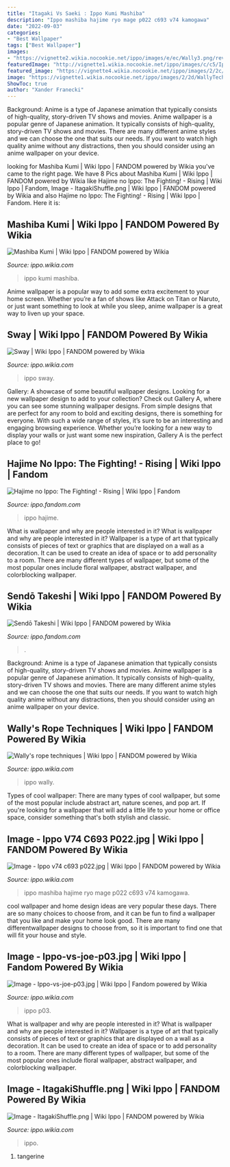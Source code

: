 ```yaml
---
title: "Itagaki Vs Saeki : Ippo Kumi Mashiba"
description: "Ippo mashiba hajime ryo mage p022 c693 v74 kamogawa"
date: "2022-09-03"
categories:
- "Best Wallpaper"
tags: ["Best Wallpaper"]
images:
- "https://vignette2.wikia.nocookie.net/ippo/images/e/ec/Wally3.png/revision/latest?cb=20140403133134"
featuredImage: "http://vignette1.wikia.nocookie.net/ippo/images/c/c5/Ippo-vs-joe-p03.jpg/revision/latest?cb=20130429224259"
featured_image: "https://vignette4.wikia.nocookie.net/ippo/images/2/2c/Ippo_v74_c693_p022.jpg/revision/latest?cb=20120322171047"
image: "https://vignette1.wikia.nocookie.net/ippo/images/2/2d/WallyTechniques.png/revision/latest?cb=20140314201242"
ShowToc: true
author: "Xander Franecki"
---
```



Background: Anime is a type of Japanese animation that typically consists of high-quality, story-driven TV shows and movies.
Anime wallpaper is a popular genre of Japanese animation. It typically consists of high-quality, story-driven TV shows and movies. There are many different anime styles and we can choose the one that suits our needs. If you want to watch high quality anime without any distractions, then you should consider using an anime wallpaper on your device.

	

		
looking for Mashiba Kumi | Wiki Ippo | FANDOM powered by Wikia you've came to the right page. We have 8 Pics about Mashiba Kumi | Wiki Ippo | FANDOM powered by Wikia like Hajime no Ippo: The Fighting! - Rising | Wiki Ippo | Fandom, Image - ItagakiShuffle.png | Wiki Ippo | FANDOM powered by Wikia and also Hajime no Ippo: The Fighting! - Rising | Wiki Ippo | Fandom. Here it is:
		
    
## Mashiba Kumi | Wiki Ippo | FANDOM Powered By Wikia

<img loading=lazy src="https://vignette3.wikia.nocookie.net/ippo/images/e/ef/Kumi_flickerjab.jpg/revision/latest?cb=20131208014622" onerror="this.onerror=null;this.src='https://tse2.mm.bing.net/th?id=OIP.l6jTzk-29W8j216jDHX0VwHaEH&amp;pid=15.1';" alt="Mashiba Kumi | Wiki Ippo | FANDOM powered by Wikia">

_Source: ippo.wikia.com_

>ippo kumi mashiba. 

	

Anime wallpaper is a popular way to add some extra excitement to your home screen. Whether you’re a fan of shows like Attack on Titan or Naruto, or just want something to look at while you sleep, anime wallpaper is a great way to liven up your space.

    
## Sway | Wiki Ippo | FANDOM Powered By Wikia

<img loading=lazy src="https://vignette2.wikia.nocookie.net/ippo/images/e/ec/Wally3.png/revision/latest?cb=20140403133134" onerror="this.onerror=null;this.src='https://tse2.mm.bing.net/th?id=OIP.ebcjpSOn-siEnu1C9oRplQHaGU&amp;pid=15.1';" alt="Sway | Wiki Ippo | FANDOM powered by Wikia">

_Source: ippo.wikia.com_

>ippo sway. 

	

Gallery: A showcase of some beautiful wallpaper designs.
Looking for a new wallpaper design to add to your collection? Check out Gallery A, where you can see some stunning wallpaper designs. From simple designs that are perfect for any room to bold and exciting designs, there is something for everyone. With such a wide range of styles, it’s sure to be an interesting and engaging browsing experience. Whether you’re looking for a new way to display your walls or just want some new inspiration, Gallery A is the perfect place to go!





	
	
    
## Hajime No Ippo: The Fighting! - Rising | Wiki Ippo | Fandom

<img loading=lazy src="https://static.wikia.nocookie.net/ippo/images/2/2c/Hajime_no_Ippo_Rising_Anime_Promo.png/revision/latest?cb=20190401124951" onerror="this.onerror=null;this.src='https://tse3.mm.bing.net/th?id=OIP.soDkNPBQbD_YRoYxSXKEqgHaLH&amp;pid=15.1';" alt="Hajime no Ippo: The Fighting! - Rising | Wiki Ippo | Fandom">

_Source: ippo.fandom.com_

>ippo hajime. 

	

What is wallpaper and why are people interested in it?
What is wallpaper and why are people interested in it?
Wallpaper is a type of art that typically consists of pieces of text or graphics that are displayed on a wall as a decoration. It can be used to create an idea of space or to add personality to a room. There are many different types of wallpaper, but some of the most popular ones include floral wallpaper, abstract wallpaper, and colorblocking wallpaper.

    
## Sendō Takeshi | Wiki Ippo | FANDOM Powered By Wikia

<img loading=lazy src="https://vignette.wikia.nocookie.net/ippo/images/e/eb/Sendou_Takeshi_PS3_View_1.png/revision/latest?cb=20150902190523" onerror="this.onerror=null;this.src='https://tse1.mm.bing.net/th?id=OIP.D9LWF6coQLVkjIzrF4SwJgHaIB&amp;pid=15.1';" alt="Sendō Takeshi | Wiki Ippo | FANDOM powered by Wikia">

_Source: ippo.fandom.com_

>. 

	

Background: Anime is a type of Japanese animation that typically consists of high-quality, story-driven TV shows and movies.
Anime wallpaper is a popular genre of Japanese animation. It typically consists of high-quality, story-driven TV shows and movies. There are many different anime styles and we can choose the one that suits our needs. If you want to watch high quality anime without any distractions, then you should consider using an anime wallpaper on your device.

    
## Wally&#039;s Rope Techniques | Wiki Ippo | FANDOM Powered By Wikia

<img loading=lazy src="https://vignette1.wikia.nocookie.net/ippo/images/2/2d/WallyTechniques.png/revision/latest?cb=20140314201242" onerror="this.onerror=null;this.src='https://tse1.mm.bing.net/th?id=OIP.SCijShPCVbLVVIdCimssdAHaHM&amp;pid=15.1';" alt="Wally&#039;s rope techniques | Wiki Ippo | FANDOM powered by Wikia">

_Source: ippo.wikia.com_

>ippo wally. 

	

Types of cool wallpaper:
There are many types of cool wallpaper, but some of the most popular include abstract art, nature scenes, and pop art. If you're looking for a wallpaper that will add a little life to your home or office space, consider something that's both stylish and classic.

    
## Image - Ippo V74 C693 P022.jpg | Wiki Ippo | FANDOM Powered By Wikia

<img loading=lazy src="https://vignette4.wikia.nocookie.net/ippo/images/2/2c/Ippo_v74_c693_p022.jpg/revision/latest?cb=20120322171047" onerror="this.onerror=null;this.src='https://tse3.mm.bing.net/th?id=OIP.dtaPLGK_6ltfe_7_yRT24gHaLY&amp;pid=15.1';" alt="Image - Ippo v74 c693 p022.jpg | Wiki Ippo | FANDOM powered by Wikia">

_Source: ippo.wikia.com_

>ippo mashiba hajime ryo mage p022 c693 v74 kamogawa. 

	

cool wallpaper and home design ideas are very popular these days. There are so many choices to choose from, and it can be fun to find a wallpaper that you like and make your home look good. There are many differentwallpaper designs to choose from, so it is important to find one that will fit your house and style.

    
## Image - Ippo-vs-joe-p03.jpg | Wiki Ippo | Fandom Powered By Wikia

<img loading=lazy src="http://vignette1.wikia.nocookie.net/ippo/images/c/c5/Ippo-vs-joe-p03.jpg/revision/latest?cb=20130429224259" onerror="this.onerror=null;this.src='https://tse3.mm.bing.net/th?id=OIP._8fjsev6tBqZ_skDX0v8FAHaK4&amp;pid=15.1';" alt="Image - Ippo-vs-joe-p03.jpg | Wiki Ippo | Fandom powered by Wikia">

_Source: ippo.wikia.com_

>ippo p03. 

	

What is wallpaper and why are people interested in it?
What is wallpaper and why are people interested in it?
Wallpaper is a type of art that typically consists of pieces of text or graphics that are displayed on a wall as a decoration. It can be used to create an idea of space or to add personality to a room. There are many different types of wallpaper, but some of the most popular ones include floral wallpaper, abstract wallpaper, and colorblocking wallpaper.

    
## Image - ItagakiShuffle.png | Wiki Ippo | FANDOM Powered By Wikia

<img loading=lazy src="https://vignette.wikia.nocookie.net/ippo/images/5/52/ItagakiShuffle.png/revision/latest?cb=20120611035825" onerror="this.onerror=null;this.src='https://tse1.mm.bing.net/th?id=OIP.C8YU6l2zEPXcY2bGzwXhfQHaEV&amp;pid=15.1';" alt="Image - ItagakiShuffle.png | Wiki Ippo | FANDOM powered by Wikia">

_Source: ippo.wikia.com_

>ippo. 

	

1. tangerine 

